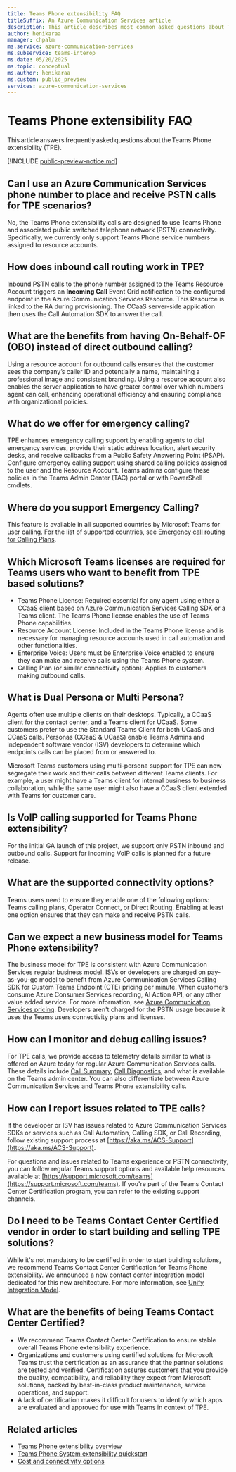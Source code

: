 ```yaml
---
title: Teams Phone extensibility FAQ
titleSuffix: An Azure Communication Services article
description: This article describes most common asked questions about Teams Phone extensibility.
author: henikaraa
manager: chpalm
ms.service: azure-communication-services
ms.subservice: teams-interop
ms.date: 05/20/2025
ms.topic: conceptual
ms.author: henikaraa
ms.custom: public_preview
services: azure-communication-services
---
```


# Teams Phone extensibility FAQ

This article answers frequently asked questions about the Teams Phone extensibility (TPE).

[!INCLUDE [public-preview-notice.md](../../../includes/public-preview-include-document.md)]

## Can I use an Azure Communication Services phone number to place and receive PSTN calls for TPE scenarios?

No, the Teams Phone extensibility calls are designed to use Teams Phone and associated public switched telephone network (PSTN) connectivity. Specifically, we currently only support Teams Phone service numbers assigned to resource accounts.

## How does inbound call routing work in TPE?

Inbound PSTN calls to the phone number assigned to the Teams Resource Account triggers an **Incoming Call** Event Grid notification to the configured endpoint in the Azure Communication Services Resource. This Resource is linked to the RA during provisioning. The CCaaS server-side application then uses the Call Automation SDK to answer the call.

## What are the benefits from having On-Behalf-OF (OBO) instead of direct outbound calling?

Using a resource account for outbound calls ensures that the customer sees the company’s caller ID and potentially a name, maintaining a professional image and consistent branding. Using a resource account also enables the server application to have greater control over which numbers agent can call, enhancing operational efficiency and ensuring compliance with organizational policies.

## What do we offer for emergency calling?

TPE enhances emergency calling support by enabling agents to dial emergency services, provide their static address location, alert security desks, and receive callbacks from a Public Safety Answering Point (PSAP). Configure emergency calling support using shared calling policies assigned to the user and the Resource Account. Teams admins configure these policies in the Teams Admin Center (TAC) portal or with PowerShell cmdlets.

## Where do you support Emergency Calling?

This feature is available in all supported countries by Microsoft Teams for user calling. For the list of supported countries, see [Emergency call routing for Calling Plans](/microsoftteams/emergency-calling-availability).

## Which Microsoft Teams licenses are required for Teams users who want to benefit from TPE based solutions?

- Teams Phone License: Required essential for any agent using either a CCaaS client based on Azure Communication Services Calling SDK or a Teams client. The Teams Phone license enables the use of Teams Phone capabilities.
- Resource Account License: Included in the Teams Phone license and is necessary for managing resource accounts used in call automation and other functionalities.
- Enterprise Voice: Users must be Enterprise Voice enabled to ensure they can make and receive calls using the Teams Phone system.
- Calling Plan (or similar connectivity option): Applies to customers making outbound calls.

## What is Dual Persona or Multi Persona?

Agents often use multiple clients on their desktops. Typically, a CCaaS client for the contact center, and a Teams client for UCaaS. Some customers prefer to use the Standard Teams Client for both UCaaS and CCaaS calls. Personas (CCaaS & UCaaS) enable Teams Admins and independent software vendor (ISV) developers to determine which endpoints calls can be placed from or answered to.

Microsoft Teams customers using multi-persona support for TPE can now segregate their work and their calls between different Teams clients. For example, a user might have a Teams client for internal business to business collaboration, while the same user might also have a CCaaS client extended with Teams for customer care.

## Is VoIP calling supported for Teams Phone extensibility?

For the initial GA launch of this project, we support only PSTN inbound and outbound calls. Support for incoming VoIP calls is planned for a future release.

## What are the supported connectivity options?

Teams users need to ensure they enable one of the following options: Teams calling plans, Operator Connect, or Direct Routing. Enabling at least one option ensures that they can make and receive PSTN calls.

## Can we expect a new business model for Teams Phone extensibility?

The business model for TPE is consistent with Azure Communication Services regular business model. ISVs or developers are charged on pay-as-you-go model to benefit from Azure Communication Services Calling SDK for Custom Teams Endpoint (CTE) pricing per minute. When customers consume Azure Consumer Services recording, AI Action API, or any other value added service. For more information, see [Azure Communication Services pricing](https://azure.microsoft.com/pricing/details/communication-services/). Developers aren't charged for the PSTN usage because it uses the Teams users connectivity plans and licenses.

## How can I monitor and debug calling issues?

For TPE calls, we provide access to telemetry details similar to what is offered on Azure today for regular Azure Communication Services calls. These details include [Call Summary](/azure/azure-monitor/reference/tables/acscallsummary), [Call Diagnostics](/azure/azure-monitor/reference/tables/acscalldiagnostics), and what is available on the Teams admin center. You can also differentiate between Azure Communication Services and Teams Phone extensibility calls.

## How can I report issues related to TPE calls?

If the developer or ISV has issues related to Azure Communication Services SDKs or services such as Call Automation, Calling SDK, or Call Recording, follow existing support process at [https://aka.ms/ACS-Support](https://aka.ms/ACS-Support).

For questions and issues related to Teams experience or PSTN connectivity, you can follow regular Teams support options and available help resources available at [https://support.microsoft.com/teams](https://support.microsoft.com/teams). If you're part of the Teams Contact Center Certification program, you can refer to the existing support channels.

## Do I need to be Teams Contact Center Certified vendor in order to start building and selling TPE solutions?

While it's not mandatory to be certified in order to start building solutions, we recommend Teams Contact Center Certification for Teams Phone extensibility. We announced a new contact center integration model dedicated for this new architecture. For more information, see [Unify Integration Model](/microsoftteams/teams-contact-center?tabs=unify).

## What are the benefits of being Teams Contact Center Certified?

  - We recommend Teams Contact Center Certification to ensure stable overall Teams Phone extensibility experience.
  - Organizations and customers using certified solutions for Microsoft Teams trust the certification as an assurance that the partner solutions are tested and verified. Certification assures customers that you provide the quality, compatibility, and reliability they expect from Microsoft solutions, backed by best-in-class product maintenance, service operations, and support.
  - A lack of certification makes it difficult for users to identify which apps are evaluated and approved for use with Teams in context of TPE.

## Related articles

- [Teams Phone extensibility overview](./teams-phone-extensibility-overview.md)
- [Teams Phone System extensibility quickstart](../../../quickstarts/tpe/teams-phone-extensibility-quickstart.md)
- [Cost and connectivity options](teams-phone-extensibility-connectivity-cost.md)
